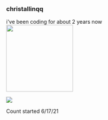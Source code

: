 ### christallinqq

<div> i've been coding for about 2 years now<div>



<img height="180em" src="https://github-readme-stats.vercel.app/api?username=christallinqq&show_icons=true&hide_border=true&&count_private=true&include_all_commits=true" />

  
 ![](https://komarev.com/ghpvc/?username=christallinqq&label=PROFILE+VIEWS)

 Count started 6/17/21
<!--
**christallinqq/christallinqq** is a ✨ _special_ ✨ repository because its `README.md` (this file) appears on your GitHub profile.

Here are some ideas to get you started:

- 🔭 I’m currently working on ...
- 🌱 I’m currently learning ...
- 👯 I’m looking to collaborate on ...
- 🤔 I’m looking for help with ...
- 💬 Ask me about ...
- 📫 How to reach me: ...
- 😄 Pronouns: ...
- ⚡ Fun fact: ...
-->
